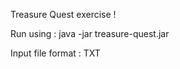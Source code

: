 Treasure Quest exercise !

Run using : java -jar treasure-quest.jar <inputFilePath> <outputFilePath>

Input file format : TXT
